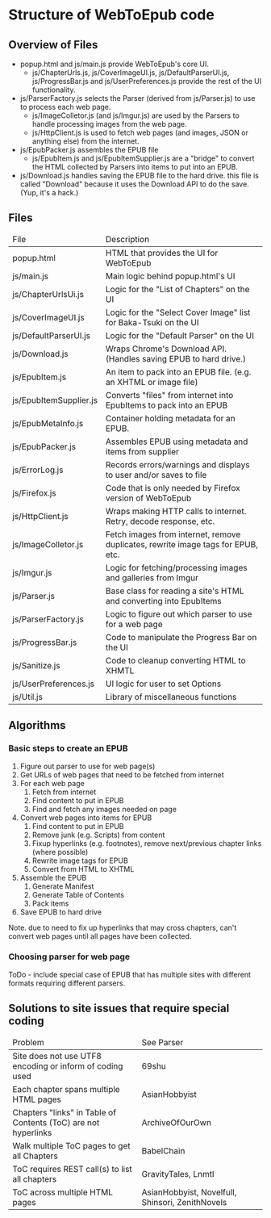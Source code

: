 # Structure of WebToEpub code

## Overview of Files
* popup.html and js/main.js provide WebToEpub's core UI.
  * js/ChapterUrls.js, js/CoverImageUI.js, js/DefaultParserUI.js, js/ProgressBar.js and js/UserPreferences.js provide the rest of the UI functionality.
* js/ParserFactory.js selects the Parser (derived from js/Parser.js) to use to process each web page. 
  * js/ImageColletor.js (and js/Imgur.js) are used by the Parsers to handle processing images from the web page.
  * js/HttpClient.js is used to fetch web pages (and images, JSON or anything else) from the internet.
* js/EpubPacker.js assembles the EPUB file
  *  js/EpubItem.js and js/EpubItemSupplier.js are a "bridge" to convert the HTML collected by Parsers into items to put into an EPUB.
* js/Download.js handles saving the EPUB file to the hard drive. this file is called "Download" because it uses the Download API to do the save. (Yup, it's a hack.)


## Files
<table>
<thead>
<tr><td>File</td><td>Description</td></tr>
</thead>
<tr><td>popup.html</td><td>HTML that provides the UI for WebToEpub</td></tr>
<tr><td>js/main.js</td><td>Main logic behind popup.html's UI</td></tr>
<tr><td>js/ChapterUrlsUi.js</td><td>Logic for the "List of Chapters" on the UI</td></tr>
<tr><td>js/CoverImageUI.js</td><td>Logic for the "Select Cover Image" list for Baka-Tsuki on the UI</td></tr>
<tr><td>js/DefaultParserUI.js</td><td>Logic for the "Default Parser" on the UI</td></tr>
<tr><td>js/Download.js</td><td>Wraps Chrome's Download API.  (Handles saving EPUB to hard drive.)</td></tr>
<tr><td>js/EpubItem.js</td><td>An item to pack into an EPUB file. (e.g. an XHTML or image file)</td></tr>
<tr><td>js/EpubItemSupplier.js</td><td>Converts "files" from internet into EpubItems to pack into an EPUB</td></tr>
<tr><td>js/EpubMetaInfo.js</td><td>Container holding metadata for an EPUB.</td></tr>
<tr><td>js/EpubPacker.js</td><td>Assembles EPUB using metadata and items from supplier</td></tr>
<tr><td>js/ErrorLog.js</td><td>Records errors/warnings and displays to user and/or saves to file</td></tr>
<tr><td>js/Firefox.js</td><td>Code that is only needed by Firefox version of WebToEpub</td></tr>
<tr><td>js/HttpClient.js</td><td>Wraps making HTTP calls to internet.  Retry, decode response, etc.</td></tr>
<tr><td>js/ImageColletor.js</td><td>Fetch images from internet, remove duplicates, rewrite image tags for EPUB, etc.</td></tr>
<tr><td>js/Imgur.js</td><td>Logic for fetching/processing images and galleries from Imgur</td></tr>
<tr><td>js/Parser.js</td><td>Base class for reading a site's HTML and converting into EpubItems</td></tr>
<tr><td>js/ParserFactory.js</td><td>Logic to figure out which parser to use for a web page</td></tr>
<tr><td>js/ProgressBar.js</td><td>Code to manipulate the Progress Bar on the UI</td></tr>
<tr><td>js/Sanitize.js</td><td>Code to cleanup converting HTML to XHMTL</td></tr>
<tr><td>js/UserPreferences.js</td><td>UI logic for user to set Options</td></tr>
<tr><td>js/Util.js</td><td>Library of miscellaneous functions</td></tr>
</table>


## Algorithms

### Basic steps to create an EPUB
<ol>
<li>Figure out parser to use for web page(s)</li>
<li>Get URLs of web pages that need to be fetched from internet</li>
<li>For each web page
   <ol>
   <li>Fetch from internet</li>
   <li>Find content to put in EPUB</li>
   <li>Find and fetch any images needed on page</li>
   </ol></li>
<li>Convert web pages into items for EPUB
   <ol>
   <li>Find content to put in EPUB</li>
   <li>Remove junk (e.g. Scripts) from content</li>
   <li>Fixup hyperlinks (e.g. footnotes), remove next/previous chapter links (where possible)</li>
   <li>Rewrite image tags for EPUB</li>
   <li>Convert from HTML to XHTML</li>
   </ol></li>
<li>Assemble the EPUB
   <ol>
   <li>Generate Manifest</li>
   <li>Generate Table of Contents</li>
   <li>Pack items</li>
   </ol></li>
<li>Save EPUB to hard drive</li>
</ol>

Note. due to need to fix up hyperlinks that may cross chapters, can't convert web pages until all pages have been collected.

### Choosing parser for web page
ToDo - include special case of EPUB that has multiple sites with different formats requiring different parsers.


## Solutions to site issues that require special coding
<table>
<thead>
<tr><td>Problem</td><td>See Parser</td></tr>
</thead>
<tr><td>Site does not use UTF8 encoding or inform of coding used</td><td>69shu</td></tr>
<tr><td>Each chapter spans multiple HTML pages</td><td>AsianHobbyist</td></tr>
<tr><td>Chapters "links" in Table of Contents (ToC) are not hyperlinks</td><td>ArchiveOfOurOwn</td></tr>
<tr><td>Walk multiple ToC pages to get all Chapters</td><td>BabelChain</td></tr>
<tr><td>ToC requires REST call(s) to list all chapters</td><td>GravityTales, Lnmtl</td></tr>
<tr><td>ToC across multiple HTML pages</td><td>AsianHobbyist, Novelfull, Shinsori, ZenithNovels</td></tr>
</table>

